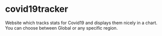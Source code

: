# covid19tracker
Website which tracks stats for Covid19 and displays them nicely in a chart. You can choose between Global or any specific region.
